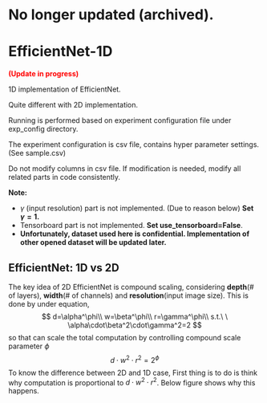 # No longer updated (archived).

# EfficientNet-1D

<span style='color:red'>**(Update in progress)**</span>

1D implementation of EfficientNet.

Quite different with 2D implementation.

Running is performed based on experiment configuration file under exp_config directory.

The experiment configuration is csv file, contains hyper parameter settings. (See sample.csv)

Do not modify columns in csv file. If modification is needed, modify all related parts in code consistently.



**Note:**

* $\gamma$ (input resolution) part is not implemented. (Due to reason below) **Set $\gamma=1$.**
* Tensorboard part is not implemented. **Set use_tensorboard=False**.
* **Unfortunately, dataset used here is confidential. Implementation of other opened dataset will be updated later.**





## EfficientNet: 1D vs 2D

The key idea of 2D EfficientNet is compound scaling, considering **depth**(# of layers), **width**(# of channels) and **resolution**(input image size). This is done by under equation,
$$
d=\alpha^\phi\\
w=\beta^\phi\\
r=\gamma^\phi\\
s.t.\ \ \alpha\cdot\beta^2\cdot\gamma^2=2
$$
so that can scale the total computation by controlling compound scale parameter $\phi$
$$
d\cdot w^2\cdot r^2=2^\phi
$$
To know the difference between 2D and 1D case, First thing is to do is think why computation is proportional to $d\cdot w^2\cdot r^2$. Below figure shows why this happens.

